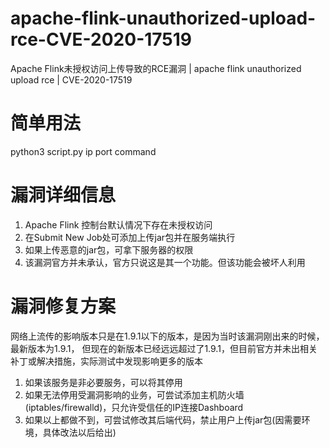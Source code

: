# apache-flink-unauthorized-upload-rce-CVE-2020-17519
Apache Flink未授权访问上传导致的RCE漏洞 | apache flink unauthorized upload rce | CVE-2020-17519

# 简单用法
python3 script.py ip port command

# 漏洞详细信息
1. Apache Flink 控制台默认情况下存在未授权访问
2. 在Submit New Job处可添加上传jar包并在服务端执行
3. 如果上传恶意的jar包，可拿下服务器的权限
4. 该漏洞官方并未承认，官方只说这是其一个功能。但该功能会被坏人利用

# 漏洞修复方案
网络上流传的影响版本只是在1.9.1以下的版本，是因为当时该漏洞刚出来的时候，最新版本为1.9.1，
但现在的新版本已经远远超过了1.9.1，但目前官方并未出相关补丁或解决措施，实际测试中发现影响更多的版本
1. 如果该服务是非必要服务，可以将其停用
2. 如果无法停用受漏洞影响的业务，可尝试添加主机防火墙(iptables/firewalld)，只允许受信任的IP连接Dashboard
3. 如果以上都做不到，可尝试修改其后端代码，禁止用户上传jar包(因需要环境，具体改法以后给出)
